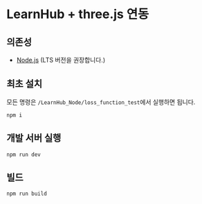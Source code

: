 # LearnHub + three.js 연동

## 의존성

* [Node.js](https://nodejs.org/) (LTS 버전을 권장합니다.)

## 최초 설치

모든 명령은 `/LearnHub_Node/loss_function_test`에서 실행하면 됩니다.

```
npm i
```

## 개발 서버 실행

```
npm run dev
```

## 빌드

```
npm run build
```
